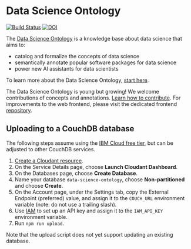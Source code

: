 # Data Science Ontology

[![Build Status](https://github.com/IBM/datascienceontology/workflows/Build%20and%20validate/badge.svg)](https://github.com/IBM/datascienceontology/actions?query=workflow%3A%22Build+and+validate%22) [![DOI](https://zenodo.org/badge/DOI/10.5281/zenodo.1401676.svg)](https://doi.org/10.5281/zenodo.1401676)

The [Data Science Ontology](https://www.datascienceontology.org/) is a knowledge
base about data science that aims to:

- catalog and formalize the concepts of data science
- semantically annotate popular software packages for data science
- power new AI assistants for data scientists

To learn more about the Data Science Ontology,
[start here](https://www.datascienceontology.org/help).

The Data Science Ontology is young but growing! We welcome contributions of 
concepts and annotations.
[Learn how to contribute](https://www.datascienceontology.org/help/contribute).
For improvements to the web frontend, please visit the dedicated frontend
[repository](https://github.com/IBM/datascienceontology-frontend).

## Uploading to a CouchDB database

The following steps assume using the [IBM Cloud free tier], but can be adjusted
to other CouchDB services.

1. [Create a Cloudant resource](https://cloud.ibm.com/catalog/services/cloudant).
2. On the Service Details page, choose **Launch Cloudant Dashboard**.
3. On the Databases page, choose **Create Database**.
4. Name your database `data-science-ontology`, choose **Non-partitioned** and
   choose **Create**.
5. On the Account page, under the Settings tab, copy the External Endpoint
   (preferred) value, and assign it to the `COUCH_URL` environment variable
   (note: do not use a trailing slash).
6. Use [IAM] to set up an API key and assign it to the `IAM_API_KEY` environment
   variable.
7. Run `npm run upload`.

Note that the upload script does not yet support updating an existing database.

[IBM Cloud free tier]: https://www.ibm.com/cloud/free/
[IAM]: https://cloud.ibm.com/iam/overview
